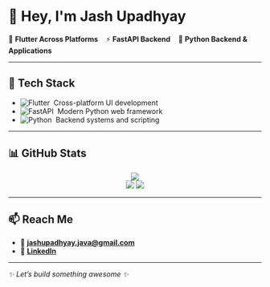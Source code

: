 # 👋 Hey, I'm Jash Upadhyay

🎯 **Flutter Across Platforms**&nbsp;&nbsp;&nbsp;&nbsp;⚡ **FastAPI Backend**&nbsp;&nbsp;&nbsp;&nbsp;🐍 **Python Backend & Applications**

---

## 🚀 Tech Stack

- ![Flutter](https://img.shields.io/badge/Flutter-02569B?style=flat&logo=flutter&logoColor=white) &nbsp;Cross-platform UI development  
- ![FastAPI](https://img.shields.io/badge/FastAPI-009688?style=flat&logo=fastapi&logoColor=white) &nbsp;Modern Python web framework  
- ![Python](https://img.shields.io/badge/Python-3776AB?style=flat&logo=python&logoColor=white) &nbsp;Backend systems and scripting

---

## 📊 GitHub Stats

<p align="center">
  <img src="https://github-profile-summary-cards.vercel.app/api/cards/profile-details?username=Tinker-Bits&theme=tokyonight" />
  <br/>
  <img src="https://github-profile-summary-cards.vercel.app/api/cards/repos-per-language?username=Tinker-Bits&theme=tokyonight" />
  <img src="https://github-profile-summary-cards.vercel.app/api/cards/most-commit-language?username=Tinker-Bits&theme=tokyonight" />
</p>

---

## 📫 Reach Me

- 📧 **jashupadhyay.java@gmail.com**  
- 🔗 [**LinkedIn**](https://www.linkedin.com/in/jashupadhyay/)

---

_✨ Let’s build something awesome ✨_
